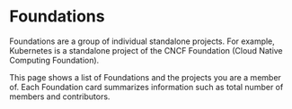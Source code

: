 # Foundations

Foundations are a group of individual standalone projects. For example, Kubernetes is a standalone project of the CNCF Foundation (Cloud Native Computing Foundation).

This page shows a list of Foundations and the projects you are a member of. Each Foundation card summarizes information such as total number of members and contributors. 

